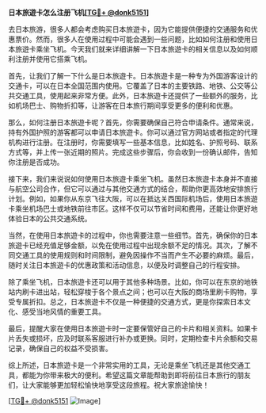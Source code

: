 **日本旅遊卡怎么注册飞机[[TG💪+ @donk5151](https://t.me/s/donk5151)]**

去日本旅游，很多人都会考虑购买日本旅遊卡，因为它能提供便捷的交通服务和优惠票价。然而，很多人在使用过程中可能会遇到一些问题，比如如何注册和使用日本旅遊卡乘坐飞机。今天我们就来详细讲解一下日本旅遊卡的相关信息以及如何顺利注册并使用它搭乘飞机。

首先，让我们了解一下什么是日本旅遊卡。日本旅遊卡是一种专为外国游客设计的交通卡，可以在日本全国范围内使用。它覆盖了日本的主要铁路、地铁、公交等公共交通工具，使用起来非常方便。此外，日本旅遊卡还提供了一些额外的服务，比如机场巴士、购物折扣等，让游客在日本旅行期间享受更多的便利和优惠。

那么，如何注册日本旅遊卡呢？首先，你需要确保自己符合申请条件。通常来说，持有外国护照的游客都可以申请日本旅遊卡。你可以通过官方网站或者指定的代理机构进行注册。在注册时，你需要填写一些基本信息，比如姓名、护照号码、联系方式等，并上传一张近期的照片。完成这些步骤后，你会收到一份确认邮件，告知你注册是否成功。

接下来，我们来说说如何使用日本旅遊卡乘坐飞机。虽然日本旅遊卡本身并不直接与航空公司合作，但它可以通过与其他交通方式的结合，帮助你更高效地安排旅行计划。例如，如果你从东京飞往大阪，可以在抵达关西国际机场后，使用日本旅遊卡乘坐机场巴士或地铁前往市区。这样不仅可以节省时间和费用，还能让你更好地体验日本的公共交通系统。

当然，在使用日本旅遊卡的过程中，你也需要注意一些细节。首先，确保你的日本旅遊卡已经充值足够金额，以免在使用过程中出现余额不足的情况。其次，了解不同交通工具的使用规则和时间限制，避免因操作不当而产生不必要的麻烦。最后，随时关注日本旅遊卡的优惠政策和活动信息，以便及时调整自己的行程安排。

除了乘坐飞机，日本旅遊卡还可以用于其他多种场景。比如，你可以在东京的地铁站内刷卡进出站，轻松穿梭于各个景点之间；也可以在大阪的商场里刷卡购物，享受专属折扣。总之，日本旅遊卡不仅是一种便捷的交通方式，更是你探索日本文化、感受当地风情的重要工具。

最后，提醒大家在使用日本旅遊卡时一定要保管好自己的卡片和相关资料。如果卡片丢失或损坏，应及时联系客服进行补办或更换。同时，定期检查卡片余额和交易记录，确保自己的权益不受损害。

综上所述，日本旅遊卡是一个非常实用的工具，无论是乘坐飞机还是其他交通工具，都能为你带来极大的便利。希望这篇文章能帮助到即将前往日本旅行的朋友们，让大家能够更加轻松愉快地享受这段旅程。祝大家旅途愉快！

[[TG💪+ @donk5151](https://t.me/s/donk5151) ![Image](https://i.postimg.cc/rwNCRYN7/Snipaste-2025-04-30-17-27-05.png)]